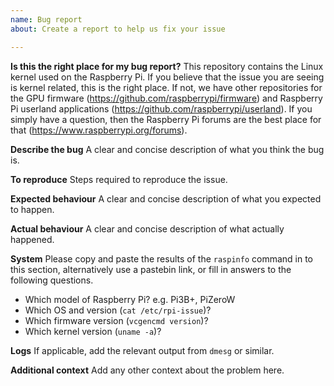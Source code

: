 ```yaml
---
name: Bug report
about: Create a report to help us fix your issue

---
```


**Is this the right place for my bug report?**
This repository contains the Linux kernel used on the Raspberry Pi. If you believe that the issue you are seeing is kernel related, this is the right place. If not, we have other repositories for the GPU firmware (https://github.com/raspberrypi/firmware) and Raspberry Pi userland applications (https://github.com/raspberrypi/userland). If you simply have a question, then the Raspberry Pi forums are the best place for that (https://www.raspberrypi.org/forums).

**Describe the bug**
A clear and concise description of what you think the bug is.

**To reproduce**
Steps required to reproduce the issue.

**Expected behaviour**
A clear and concise description of what you expected to happen.

**Actual behaviour**
A clear and concise description of what actually happened.

**System**
Please copy and paste the results of the `raspinfo` command in to this section, alternatively use a pastebin link, or fill in answers to the following questions.

* Which model of Raspberry Pi? e.g. Pi3B+, PiZeroW
* Which OS and version (`cat /etc/rpi-issue`)?
* Which firmware version (`vcgencmd version`)?
* Which kernel version (`uname -a`)?

**Logs**
If applicable, add the relevant output from `dmesg` or similar.

**Additional context**
Add any other context about the problem here.
